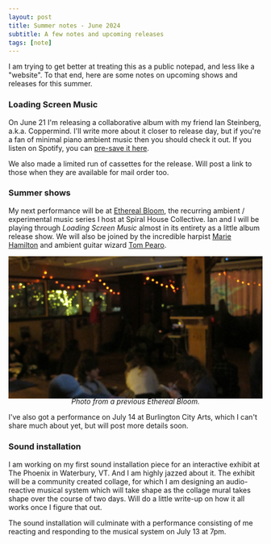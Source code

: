 ```yaml
---
layout: post
title: Summer notes - June 2024
subtitle: A few notes and upcoming releases
tags: [note]
---
```


I am trying to get better at treating this as a public notepad, and less like a "website". To that end, here are some notes on upcoming shows and releases for this summer.

### Loading Screen Music

On June 21 I'm releasing a collaborative album with my friend Ian Steinberg, a.k.a. Coppermind. I'll write more about it closer to release day, but if you're a fan of minimal piano ambient music then you should check it out. If you listen on Spotify, you can [pre-save it here](https://distrokid.com/hyperfollow/coppermindandstsilva/loading-screen-music?utm_campaign=website&utm_medium=Email+&utm_source=SendGrid).

We also made a limited run of cassettes for the release. Will post a link to those when they are available for mail order too.

### Summer shows

My next performance will be at [Ethereal Bloom](https://st-silva.netlify.app//2024-03-28-about-ethereal-bloom/), the recurring ambient / experimental music series I host at Spiral House Collective. Ian and I will be playing through *Loading Screen Music* almost in its entirety as a little album release show. We will also be joined by the incredible harpist [Marie Hamilton](https://mariehamiltonmusic.com/) and ambient guitar wizard [Tom Pearo](https://www.tompearo.com/). 

![photo from ethereal bloom 1](../assets/ethereal-bloom-1/IMG_8480.JPG)

<figcaption style="font-style: italic; margin-top: -20px; text-align: center">Photo from a previous Ethereal Bloom.</figcaption>

I've also got a performance on July 14 at Burlington City Arts, which I can't share much about yet, but will post more details soon.

### Sound installation

I am working on my first sound installation piece for an interactive exhibit at The Phoenix in Waterbury, VT. And I am highly jazzed about it. The exhibit will be a community created collage, for which I am designing an audio-reactive musical system which will take shape as the collage mural takes shape over the course of two days. Will do a little write-up on how it all works once I figure that out. 

The sound installation will culminate with a performance consisting of me reacting and responding to the musical system on July 13 at 7pm.